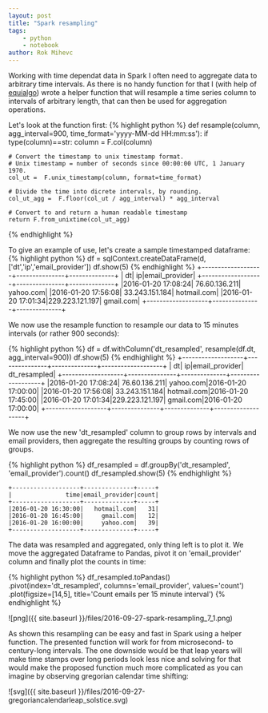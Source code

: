 ```yaml
---
layout: post
title: "Spark resampling"
tags:
    - python
    - notebook
author: Rok Mihevc
---
```

Working with time dependat data in Spark I often need to aggregate data to arbitrary time intervals. As there is no handy function for that I (with help of [equialgo](https://github.com/equialgo)) wrote a helper function that will resample a time series column to intervals of arbitrary length, that can then be used for aggregation operations. 

Let's look at the function first:
{% highlight python %}
def resample(column, agg_interval=900, time_format='yyyy-MM-dd HH:mm:ss'):
    if type(column)==str:
        column = F.col(column)

    # Convert the timestamp to unix timestamp format.
    # Unix timestamp = number of seconds since 00:00:00 UTC, 1 January 1970.
    col_ut =  F.unix_timestamp(column, format=time_format)

    # Divide the time into dicrete intervals, by rounding. 
    col_ut_agg =  F.floor(col_ut / agg_interval) * agg_interval  

    # Convert to and return a human readable timestamp
    return F.from_unixtime(col_ut_agg)
{% endhighlight %}

To give an example of use, let's create a sample timestamped dataframe:
{% highlight python %}
df = sqlContext.createDataFrame(d, ['dt','ip','email_provider'])
df.show(5)
{% endhighlight %}
    +-------------------+---------------+--------------+
    |                 dt|             ip|email_provider|
    +-------------------+---------------+--------------+
    |2016-01-20 17:08:24|  76.60.136.211|     yahoo.com|
    |2016-01-20 17:56:08| 33.243.151.184|   hotmail.com|
    |2016-01-20 17:01:34|229.223.121.197|     gmail.com|
    +-------------------+---------------+--------------+

We now use the resample function to resample our data to 15 minutes intervals (or rather 900 seconds):

{% highlight python %}
df = df.withColumn('dt_resampled', resample(df.dt, agg_interval=900))
df.show(5)
{% endhighlight %}
    +-------------------+---------------+--------------+-------------------+
    |                 dt|             ip|email_provider|       dt_resampled|
    +-------------------+---------------+--------------+-------------------+
    |2016-01-20 17:08:24|  76.60.136.211|     yahoo.com|2016-01-20 17:00:00|
    |2016-01-20 17:56:08| 33.243.151.184|   hotmail.com|2016-01-20 17:45:00|
    |2016-01-20 17:01:34|229.223.121.197|     gmail.com|2016-01-20 17:00:00|
    +-------------------+---------------+--------------+-------------------+

We now use the new 'dt_resampled' column to group rows by intervals and email providers, then aggregate the resulting groups by counting rows of groups.

{% highlight python %}
df_resampled = df.groupBy('dt_resampled', 'email_provider').count()
df_resampled.show(5)
{% endhighlight %}

    +-------------------+--------------+-----+
    |               time|email_provider|count|
    +-------------------+--------------+-----+
    |2016-01-20 16:30:00|   hotmail.com|   31|
    |2016-01-20 16:45:00|     gmail.com|   12|
    |2016-01-20 16:00:00|     yahoo.com|   39|
    +-------------------+--------------+-----+
    
The data was resampled and aggregated, only thing left is to plot it. We move the aggregated Dataframe to Pandas, pivot it on 'email_provider' column and finally plot the counts in time:

{% highlight python %}
df_resampled.toPandas() \
    .pivot(index='dt_resampled', columns='email_provider', values='count') \
    .plot(figsize=[14,5], title='Count emails per 15 minute interval')
{% endhighlight %}

![png]({{ site.baseurl }}/files/2016-09-27-spark-resampling_7_1.png)

As shown this resampling can be easy and fast in Spark using a helper function. The presented function will work for from microsecond- to century-long intervals. The one downside would be that leap years will make time stamps over long periods look less nice and solving for that would make the proposed function much more complicated as you can imagine by observing gregorian calendar time shifting:

![svg]({{ site.baseurl }}/files/2016-09-27-gregoriancalendarleap_solstice.svg)
